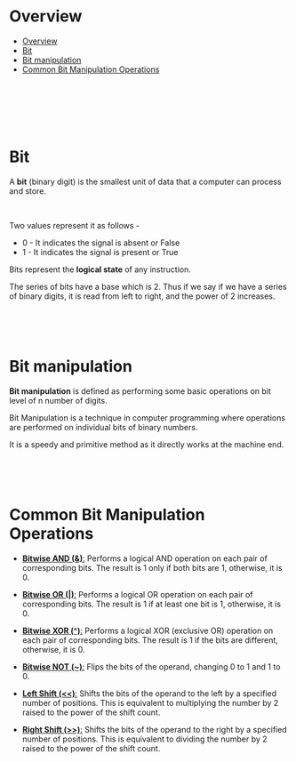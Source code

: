 # Overview

- [Overview](#overview)
- [Bit](#bit)
- [Bit manipulation](#bit-manipulation)
- [Common Bit Manipulation Operations](#common-bit-manipulation-operations)

&nbsp;

&nbsp;

&nbsp;

# Bit

A **bit** (binary digit) is the smallest unit of data that a computer can process and store.

&nbsp;

Two values represent it as follows -

- 0 - It indicates the signal is absent or False
- 1 - It indicates the signal is present or True

Bits represent the **logical state** of any instruction.

The series of bits have a base which is 2. Thus if we say if we have a series of binary digits, it is read from left to right, and the power of 2 increases.

&nbsp;

&nbsp;

# Bit manipulation

**Bit manipulation** is defined as performing some basic operations on bit level of n number of digits.

Bit Manipulation is a technique in computer programming where operations are performed on individual bits of binary numbers.

It is a speedy and primitive method as it directly works at the machine end.

&nbsp;

&nbsp;

# Common Bit Manipulation Operations

- <u>**Bitwise AND (&)**:</u> Performs a logical AND operation on each pair of corresponding bits. The result is 1 only if both bits are 1, otherwise, it is 0.

- <u>**Bitwise OR (|)**:</u> Performs a logical OR operation on each pair of corresponding bits. The result is 1 if at least one bit is 1, otherwise, it is 0.

- <u>**Bitwise XOR (^)**:</u> Performs a logical XOR (exclusive OR) operation on each pair of corresponding bits. The result is 1 if the bits are different, otherwise, it is 0.

- <u>**Bitwise NOT (~)**:</u> Flips the bits of the operand, changing 0 to 1 and 1 to 0.

- <u>**Left Shift (<<)**:</u> Shifts the bits of the operand to the left by a specified number of positions. This is equivalent to multiplying the number by 2 raised to the power of the shift count.

- <u>**Right Shift (>>)**:</u> Shifts the bits of the operand to the right by a specified number of positions. This is equivalent to dividing the number by 2 raised to the power of the shift count.

&nbsp;
&nbsp;
&nbsp;
&nbsp;
&nbsp;
